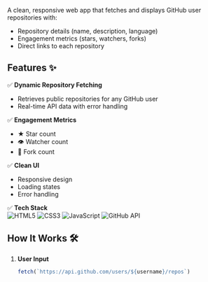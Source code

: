 A clean, responsive web app that fetches and displays GitHub user repositories with:
- Repository details (name, description, language)
- Engagement metrics (stars, watchers, forks)
- Direct links to each repository

## Features ✨

✅ **Dynamic Repository Fetching**  
   - Retrieves public repositories for any GitHub user  
   - Real-time API data with error handling  

✅ **Engagement Metrics**  
   - ★ Star count  
   - 👁 Watcher count  
   - 🍴 Fork count  

✅ **Clean UI**  
   - Responsive design  
   - Loading states  
   - Error handling  

✅ **Tech Stack**  
   ![HTML5](https://img.shields.io/badge/HTML5-E34F26?style=flat&logo=html5&logoColor=white)
   ![CSS3](https://img.shields.io/badge/CSS3-1572B6?style=flat&logo=css3&logoColor=white)
   ![JavaScript](https://img.shields.io/badge/JavaScript-F7DF1E?style=flat&logo=javascript&logoColor=black)
   ![GitHub API](https://img.shields.io/badge/GitHub_API-181717?style=flat&logo=github&logoColor=white)

## How It Works 🛠️

1. **User Input**  
   ```javascript
   fetch(`https://api.github.com/users/${username}/repos`)
